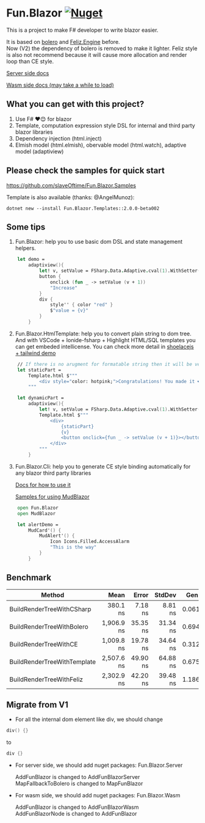 # Fun.Blazor [![Nuget](https://img.shields.io/nuget/vpre/Fun.Blazor)](https://www.nuget.org/packages/Fun.Blazor)

This is a project to make F# developer to write blazor easier.

It is based on [bolero](https://github.com/fsbolero/Bolero) and  [Feliz.Engine](https://github.com/alfonsogarciacaro/Feliz.Engine) before. \
Now (V2) the dependency of bolero is removed to make it lighter. Feliz style is also not recommend because it will cause more allocation and render loop than CE style.

[Server side docs](https://funblazor.slaveoftime.fun)

[Wasm side docs (may take a while to load)](https://slaveoftime.github.io/Fun.Blazor.Docs/)


## What you can get with this project?

1. Use F# ❤️😊 for blazor
2. Template, computation expression style DSL for internal and third party blazor libraries
4. Dependency injection (html.inject)
3. Elmish model (html.elmish), obervable model (html.watch), adaptive model (adaptiview)


## Please check the samples for quick start

https://github.com/slaveOftime/Fun.Blazor.Samples

Template is also available (thanks: @AngelMunoz):
```shell
dotnet new --install Fun.Blazor.Templates::2.0.0-beta002
```

## Some tips

1. Fun.Blazor: help you to use basic dom DSL and state management helpers.

```fsharp
    let demo =
        adaptiview(){
            let! v, setValue = FSharp.Data.Adaptive.cval(1).WithSetter()
            button {
                onclick (fun _ -> setValue (v + 1))
                "Increase"
            }
            div {
                style'' { color "red" }
                $"value = {v}"
            }
        }
```

2. Fun.Blazor.HtmlTemplate: help you to convert plain string to dom tree. And with VSCode + Ionide-fsharp + Highlight HTML/SQL templates you can get embeded intellicense. You can check more detail in [shoelacejs + tailwind demo](https://github.com/slaveOftime/Fun.Blazor.Samples/tree/main/templates/MinimalBlazorWASMAppWithShoelaceAndTailwind)

```fsharp
    // If there is no arugment for formatable string then it will be very efficient. So it is better to always keep static part and dynamic part in different places.
    let staticPart =
        Template.html $"""
            <div style="color: hotpink;">Congratulations! You made it ❤️</div>
        """

    let dynamicPart =
        adaptiview(){
            let! v, setValue = FSharp.Data.Adaptive.cval(1).WithSetter()
            Template.html $"""
                <div>
                    {staticPart}
                    {v}
                    <button onclick={fun _ -> setValue (v + 1)}></button>
                </div>
            """
        }
```


3. Fun.Blazor.Cli: help you to generate CE style binding automatically for any blazor third party libraries

    [Docs for how to use it](https://funblazor.slaveoftime.fun/cli-usage)
    
    [Samples for using MudBlazor](https://github.com/slaveOftime/Fun.Blazor.Samples/tree/main/templates/MinimalBlazorWASMAppWithMudBlazor)
    

```fsharp
    open Fun.Blazor
    open MudBlazor

    let alertDemo =
        MudCard'() {
            MudAlert'() {
                Icon Icons.Filled.AccessAlarm
                "This is the way"
            }
        }
```


## Benchmark

|                      Method |       Mean |    Error |   StdDev |  Gen 0 |  Gen 1 | Allocated |
|---------------------------- |-----------:|---------:|---------:|-------:|-------:|----------:|
|   BuildRenderTreeWithCSharp |   380.1 ns |  7.18 ns |  8.81 ns | 0.0610 |      - |     384 B |
|   BuildRenderTreeWithBolero | 1,906.9 ns | 35.35 ns | 31.34 ns | 0.6943 | 0.0038 |   4,368 B |
|       BuildRenderTreeWithCE | 1,009.8 ns | 19.78 ns | 34.64 ns | 0.3128 |      - |   1,968 B |
| BuildRenderTreeWithTemplate | 2,507.6 ns | 49.90 ns | 64.88 ns | 0.6752 | 0.0038 |   4,256 B |
|    BuildRenderTreeWithFeliz | 2,302.9 ns | 42.20 ns | 39.48 ns | 1.1864 | 0.0114 |   7,448 B |


## Migrate from V1

- For all the internal dom element like div, we should change
```fsharp
div() {}
```
to
```fsharp
div {}
```

- For server side, we should add nuget packages: Fun.Blazor.Server

    AddFunBlazor is changed to AddFunBlazorServer \
    MapFallbackToBolero is changed to MapFunBlazor

- For wasm side, we should add nuget packages: Fun.Blazor.Wasm

    AddFunBlazor is changed to AddFunBlazorWasm \
    AddFunBlazorNode is changed to AddFunBlazor
